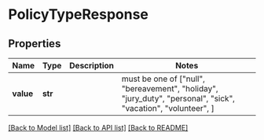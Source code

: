 # PolicyTypeResponse


## Properties
Name | Type | Description | Notes
------------ | ------------- | ------------- | -------------
**value** | **str** |  |  must be one of ["null", "bereavement", "holiday", "jury_duty", "personal", "sick", "vacation", "volunteer", ]

[[Back to Model list]](../README.md#documentation-for-models) [[Back to API list]](../README.md#documentation-for-api-endpoints) [[Back to README]](../README.md)


